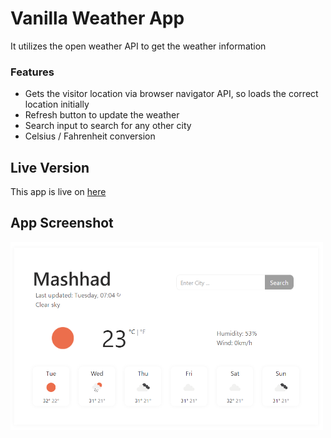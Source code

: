 <h1> Vanilla Weather App </h1>
<p> It utilizes the open weather API to get the weather information </p>
<h3> Features</h3>
<ul>
  <li> Gets the visitor location via browser navigator API, so loads the correct location initially</li>
  <li> Refresh button to update the weather</li>
  <li> Search input to search for any other city </li>
  <li> Celsius / Fahrenheit conversion</i>
</ul>

<h2> Live Version </h2>
<p> This app is live on <a href="https://zippy-kitten-fd98bf.netlify.app" target="_blank"> here </a> <p>

<h2> App Screenshot </h2>
<div>
  <img src="./screenshot.PNG"  width="500"/>   
</div>


